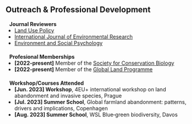 ## Outreach & Professional Development
<!-- 
<h4 style="margin:0 10px 0;">Conference Reviewers</h4>

<ul style="margin:0 0 5px;">
  <li><a href="http://cvpr2023.thecvf.com/"><autocolor>IEEE/CVF Conference on Computer Vision and Pattern Recognition (CVPR) 2021-2023</autocolor></a></li>
  <li><a href="http://iccv2021.thecvf.com/"><autocolor>IEEE/CVF International Conference on Computer Vision (ICCV) 2021</autocolor></a></li>
  <li><a href="https://eccv2022.ecva.net/"><autocolor>European Conference on Computer Vision (ECCV) 2022</autocolor></a></li>
</ul> -->

<h4 style="margin:0 10px 0;">Journal Reviewers</h4>

<ul style="margin:0 0 20px;">
  <li><a href="https://www.sciencedirect.com/journal/land-use-policy" target="_blank"> Land Use Policy </a></li>
  <li><a href="https://www.springer.com/journal/41742" target="_blank"> International Journal of Environmental Research </a></li>
  <li><a href="https://esp.apacsci.com/index.php/esp" target="_blank"> Environment and Social Psychology </a></li>
</ul>

<h4 style="margin:0 10px 0;">Profesional Memberships</h4>

<ul style="margin:0 0 20px;">
  <li><strong>[2022-present]</strong> Member of the <a href="https://conbio.org/" target="_blank"> Society for Conservation Biology </a></li>
  <li><strong>[2022-present]</strong> Member of the <a href="https://glp.earth/users/hao-xia" target="_blank"> Global Land Programme </a></li>
</ul>

<h4 style="margin:0 10px 0;">Workshop/Courses Attended</h4>

<ul style="margin:0 0 20px;">
  <li><strong>[Jun. 2023] Workshop</strong>, 4EU+ international workshop on land abandonment and invasive species, Prague</li>
  <li><strong>[Jul. 2023] Summer School</strong>, Global farmland abandonment: patterns, drivers and implications, Copenhagen</li>
  <li><strong>[Aug. 2023] Summer School</strong>, WSL Blue‑green biodiversity, Davos</li>
</ul>
